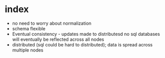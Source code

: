 # index

- no need to worry about normalization
- schema flexible
- Eventual consistency - updates made to distributesd no sql databases will eventually be reflected across all nodes
- distributed (sql could be hard to distributed); data is spread across multiple nodes
